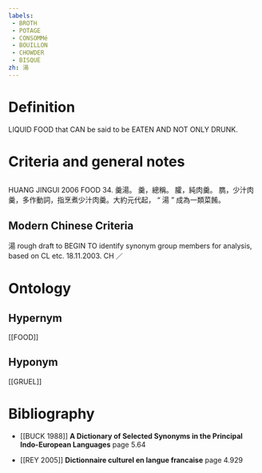 ```yaml
---
labels: 
 - BROTH
 - POTAGE
 - CONSOMMé
 - BOUILLON
 - CHOWDER
 - BISQUE
zh: 湯
---
```


# Definition
LIQUID FOOD that CAN be said to be EATEN AND NOT ONLY DRUNK.
# Criteria and general notes
## 
HUANG JINGUI 2006
FOOD 34. 羹湯。
羹，總稱。
臛，純肉羹。
臇，少汁肉羹，多作動詞，指烹煮少汁肉羹。大約元代起， “ 湯 ” 成為一類菜餚。
## Modern Chinese Criteria
湯
rough draft to BEGIN TO identify synonym group members for analysis, based on CL etc. 18.11.2003. CH ／
# Ontology

## Hypernym
[[FOOD]]
## Hyponym
[[GRUEL]]
# Bibliography
- [[BUCK 1988]]
**A Dictionary of Selected Synonyms in the Principal Indo-European Languages** page 5.64

- [[REY 2005]]
**Dictionnaire culturel en langue francaise** page 4.929
